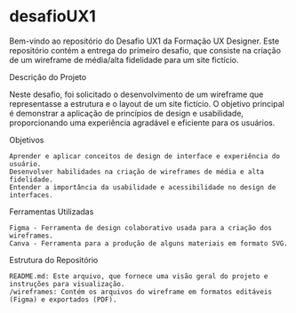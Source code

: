 # desafioUX1

Bem-vindo ao repositório do Desafio UX1 da Formação UX Designer. Este repositório contém a entrega do primeiro desafio, que consiste na criação de um wireframe de média/alta fidelidade para um site fictício.

Descrição do Projeto

Neste desafio, foi solicitado o desenvolvimento de um wireframe que representasse a estrutura e o layout de um site fictício. O objetivo principal é demonstrar a aplicação de princípios de design e usabilidade, proporcionando uma experiência agradável e eficiente para os usuários.

Objetivos

    Aprender e aplicar conceitos de design de interface e experiência do usuário.
    Desenvolver habilidades na criação de wireframes de média e alta fidelidade.
    Entender a importância da usabilidade e acessibilidade no design de interfaces.

Ferramentas Utilizadas

    Figma - Ferramenta de design colaborativo usada para a criação dos wireframes.
    Canva - Ferramenta para a produção de alguns materiais em formato SVG.

Estrutura do Repositório
 
    README.md: Este arquivo, que fornece uma visão geral do projeto e instruções para visualização.
    /wireframes: Contém os arquivos do wireframe em formatos editáveis (Figma) e exportados (PDF).
